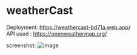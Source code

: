 # weatherCast

Deployment: https://weathercast-bd71a.web.app/ \
API used : https://openweathermap.org/

screenshot:
![image](https://user-images.githubusercontent.com/63004195/150726926-2cfba496-afc9-446a-b800-1d01c56d8008.png)
